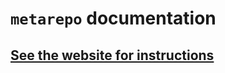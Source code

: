 # `metarepo` documentation
## [See the website for instructions](https://immm-sfa.github.io/metarepo/)
